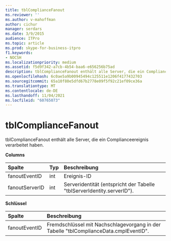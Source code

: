 ```yaml
---
title: tblComplianceFanout
ms.reviewer: ''
ms.author: v-mahoffman
author: cichur
manager: serdars
ms.date: 3/9/2015
audience: ITPro
ms.topic: article
ms.prod: skype-for-business-itpro
f1.keywords:
- NOCSH
ms.localizationpriority: medium
ms.assetid: f5d9f342-a7cb-4b54-baa6-e656256b75ad
description: tblComplianceFanout enthält alle Server, die ein Complianceereignis verarbeitet haben.
ms.openlocfilehash: 6c0ae5a9b00945494c125511e1206f4177432703
ms.sourcegitcommit: 65a10f80e5dfd67b2778e09f5f92c21ef09ce36a
ms.translationtype: MT
ms.contentlocale: de-DE
ms.lasthandoff: 11/04/2021
ms.locfileid: "60765073"
---
```

# <a name="tblcompliancefanout"></a>tblComplianceFanout
 
tblComplianceFanout enthält alle Server, die ein Complianceereignis verarbeitet haben.
  
**Columns**

|**Spalte**|**Typ**|**Beschreibung**|
|:-----|:-----|:-----|
|fanoutEventID  <br/> |int  <br/> |Ereignis-ID  <br/> |
|fanoutServerID  <br/> |int  <br/> |Serveridentität (entspricht der Tabelle "tblServerIdentity.serverID").  <br/> |
   
**Schlüssel**

|**Spalte**|**Beschreibung**|
|:-----|:-----|
|fanoutEventID  <br/> |Fremdschlüssel mit Nachschlagevorgang in der Tabelle "tblComplianceData.cmplEventID".  <br/> |
   

